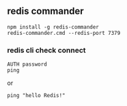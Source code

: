 ## redis commander
```
npm install -g redis-commander
redis-commander.cmd --redis-port 7379
```

### redis cli check connect
```
AUTH password
ping 
```

or
```
ping "hello Redis!"
```